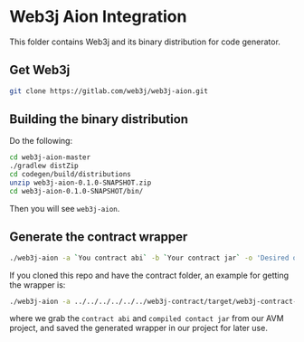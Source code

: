 # Web3j Aion Integration

This folder contains Web3j and its binary distribution for code generator.

## Get Web3j

```sh
git clone https://gitlab.com/web3j/web3j-aion.git
```

## Building the binary distribution

Do the following:

```sh
cd web3j-aion-master
./gradlew distZip
cd codegen/build/distributions
unzip web3j-aion-0.1.0-SNAPSHOT.zip
cd web3j-aion-0.1.0-SNAPSHOT/bin/
```
Then you will see `web3j-aion`. 

## Generate the contract wrapper

```sh
./web3j-aion -a `You contract abi` -b `Your contract jar` -o 'Desired output directory` -p 'basic package name`
```
If you cloned this repo and have the contract folder, an example for getting the wrapper is:

```sh
./web3j-aion -a ../../../../../../web3j-contract/target/web3j-contract-1.0-SNAPSHOT.abi -b ../../../../../../web3j-contract/target/web3j-contract-1.0-SNAPSHOT.jar -o ../../../../../../web3j-project/src/  -p ""
```

where we grab the `contract abi` and `compiled contact jar` from our AVM project, and saved the generated wrapper in our project for later use.






